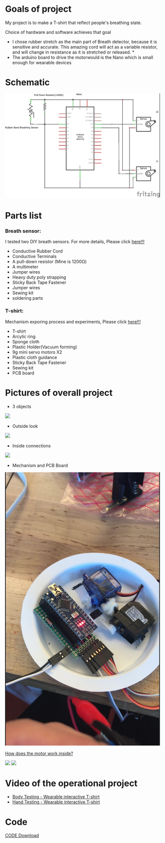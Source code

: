 # Goals of project
My project is to make a T-shirt that reflect people's breathing state.

Choice of hardware and software achieves that goal
* I chose rubber stretch as the main part of Breath detector, because it is sensitive and accurate. This amazing cord will act as a variable resistor, and will change in resistance as it is stretched or released. * 
* The arduino board to drive the motorwould is the Nano which is small enough for wearable devices 

# Schematic
![](https://github.com/danqian/mechatronic-2019/blob/master/Final%20Project/media/FinalWriteUp/schematic_1.jpg)

# Parts list

### Breath sensor:
I tested two DIY breath sensors. For more details, Please click [here!!!](https://github.com/danqian/mechatronic-2019/blob/master/Final%20Project/testing/breathing%20sensor%20test.md)

* Conductive Rubber Cord
* Conductive Terminals
* A pull-down resistor (Mine is 1200Ω)
* A multimeter
* Jumper wires
* Heavy duty poly strapping 
* Sticky Back Tape Fastener 
* Jumper wires
* Sewing kit
* soldering parts


### T-shirt:
Mechanism exporing process and experiments, Please click [here!!!](https://github.com/danqian/mechatronic-2019/blob/master/Final%20Project/testing/Breathing%20structure%20testing.md)

* T-shirt
* Arcylic ring
* Sponge cloth
* Plastic Holder(Vacuum forming)
* 9g mini servo motors X2
* Plastic cloth guidance
* Sticky Back Tape Fastener 
* Sewing kit
* PCB board

# Pictures of overall project

* 3 objects

![](https://github.com/danqian/mechatronic-2019/blob/master/Final%20Project/media/breadboard%20to%20nano/Tshirt-BreathingSensor-5V%20Power%20Supply.jpg)

* Outside look

![](https://github.com/danqian/mechatronic-2019/blob/master/Final%20Project/media/breadboard%20to%20nano/Thirt%20and%20breathing%20sensor.jpg)

* Inside connections

![](https://github.com/danqian/mechatronic-2019/blob/master/Final%20Project/media/breadboard%20to%20nano/T-shit-inside%20connection.jpg
)

* Mechanism and PCB Board

![](https://github.com/danqian/mechatronic-2019/blob/master/Final%20Project/media/breadboard%20to%20nano/plate_inside.jpg)

[How does the motor work inside?](https://github.com/danqian/mechatronic-2019/blob/master/Final%20Project/media/breadboard%20to%20nano/mechanism_final.mp4)


![](https://github.com/danqian/mechatronic-2019/blob/master/Final%20Project/media/breadboard%20to%20nano/nano%20with%20PCB.jpg)
![](https://github.com/danqian/mechatronic-2019/blob/master/Final%20Project/media/breadboard%20to%20nano/PCB%20for%20nano.jpg)


# Video of the operational project
* [Body Testing - Wearable interactive T-shirt](https://github.com/danqian/mechatronic-2019/blob/master/Final%20Project/media/breadboard%20to%20nano/wearing.mp4)
* [Hand Testing - Wearable interactive T-shirt](https://github.com/danqian/mechatronic-2019/blob/master/Final%20Project/media/breadboard%20to%20nano/Handhold%20testing.mp4)

# Code
[CODE Download](https://github.com/danqian/mechatronic-2019/blob/master/Final%20Project/code/Nano_Breath_Sensor_Servo.ino)
